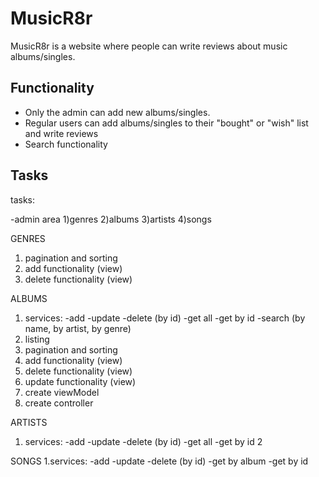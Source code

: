 # MusicR8r

MusicR8r is a website where people can write reviews about music albums/singles.

## Functionality

- Only the admin can add new albums/singles.
- Regular users can add albums/singles to their "bought" or "wish" list and write reviews
- Search functionality

## Tasks

tasks:

-admin area
1)genres
2)albums
3)artists
4)songs


GENRES
1. pagination and sorting
2. add functionality (view)
3. delete functionality (view)

ALBUMS
1. services:
-add
-update
-delete (by id)
-get all
-get by id
-search (by name, by artist, by genre)
2. listing
3. pagination and sorting
4. add functionality (view)
5. delete functionality (view)
6. update functionality (view)
7. create viewModel
8. create controller

ARTISTS
1. services:
-add
-update
-delete (by id)
-get all
-get by id
2

SONGS
1.services:
-add
-update
-delete (by id)
-get by album
-get by id

